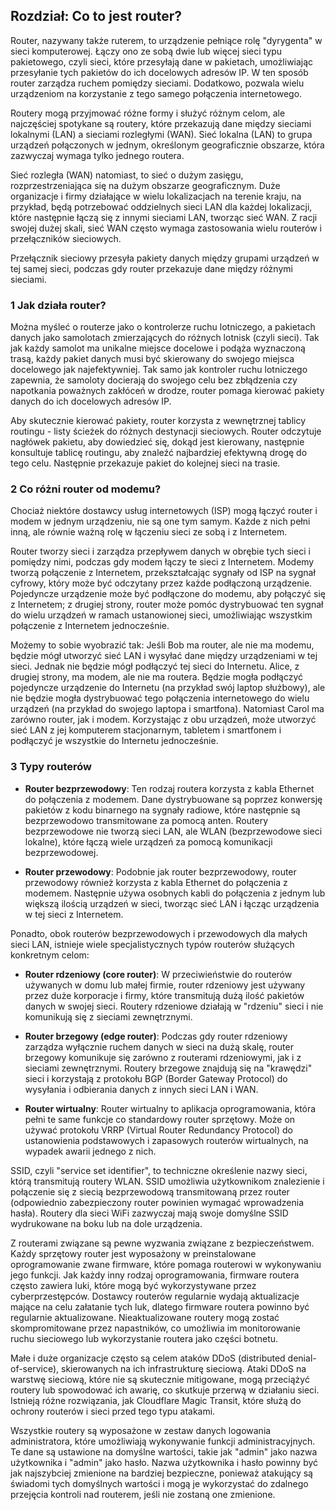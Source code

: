 ## Rozdział: Co to jest router?

Router, nazywany także ruterem, to urządzenie pełniące rolę "dyrygenta" w sieci komputerowej. Łączy ono ze sobą dwie lub więcej sieci typu pakietowego, czyli sieci, które przesyłają dane w pakietach, umożliwiając przesyłanie tych pakietów do ich docelowych adresów IP. W ten sposób router zarządza ruchem pomiędzy sieciami. Dodatkowo, pozwala wielu urządzeniom na korzystanie z tego samego połączenia internetowego.

Routery mogą przyjmować różne formy i służyć różnym celom, ale najczęściej spotykane są routery, które przekazują dane między sieciami lokalnymi (LAN) a sieciami rozległymi (WAN). Sieć lokalna (LAN) to grupa urządzeń połączonych w jednym, określonym geograficznie obszarze, która zazwyczaj wymaga tylko jednego routera.

Sieć rozległa (WAN) natomiast, to sieć o dużym zasięgu, rozprzestrzeniająca się na dużym obszarze geograficznym. Duże organizacje i firmy działające w wielu lokalizacjach na terenie kraju, na przykład, będą potrzebować oddzielnych sieci LAN dla każdej lokalizacji, które następnie łączą się z innymi sieciami LAN, tworząc sieć WAN. Z racji swojej dużej skali, sieć WAN często wymaga zastosowania wielu routerów i przełączników sieciowych.

Przełącznik sieciowy przesyła pakiety danych między grupami urządzeń w tej samej sieci, podczas gdy router przekazuje dane między różnymi sieciami.

### 1 Jak działa router?

Można myśleć o routerze jako o kontrolerze ruchu lotniczego, a pakietach danych jako samolotach zmierzających do różnych lotnisk (czyli sieci). Tak jak każdy samolot ma unikalne miejsce docelowe i podąża wyznaczoną trasą, każdy pakiet danych musi być skierowany do swojego miejsca docelowego jak najefektywniej. Tak samo jak kontroler ruchu lotniczego zapewnia, że samoloty docierają do swojego celu bez zbłądzenia czy napotkania poważnych zakłóceń w drodze, router pomaga kierować pakiety danych do ich docelowych adresów IP.

Aby skutecznie kierować pakiety, router korzysta z wewnętrznej tablicy routingu - listy ścieżek do różnych destynacji sieciowych. Router odczytuje nagłówek pakietu, aby dowiedzieć się, dokąd jest kierowany, następnie konsultuje tablicę routingu, aby znaleźć najbardziej efektywną drogę do tego celu. Następnie przekazuje pakiet do kolejnej sieci na trasie.

### 2 Co różni router od modemu?

Chociaż niektóre dostawcy usług internetowych (ISP) mogą łączyć router i modem w jednym urządzeniu, nie są one tym samym. Każde z nich pełni inną, ale równie ważną rolę w łączeniu sieci ze sobą i z Internetem.

Router tworzy sieci i zarządza przepływem danych w obrębie tych sieci i pomiędzy nimi, podczas gdy modem łączy te sieci z Internetem. Modemy tworzą połączenie z Internetem, przekształcając sygnały od ISP na sygnał cyfrowy, który może być odczytany przez każde podłączoną urządzenie. Pojedyncze urządzenie może być podłączone do modemu, aby połączyć się z Internetem; z drugiej strony, router może pomóc dystrybuować ten sygnał do wielu urządzeń w ramach ustanowionej sieci, umożliwiając wszystkim połączenie z Internetem jednocześnie.

Możemy to sobie wyobrazić tak: Jeśli Bob ma router, ale nie ma modemu, będzie mógł utworzyć sieć LAN i wysyłać dane między urządzeniami w tej sieci. Jednak nie będzie mógł podłączyć tej sieci do Internetu. Alice, z drugiej strony, ma modem, ale nie ma routera. Będzie mogła podłączyć pojedyncze urządzenie do Internetu (na przykład swój laptop służbowy), ale nie będzie mogła dystrybuować tego połączenia internetowego do wielu urządzeń (na przykład do swojego laptopa i smartfona). Natomiast Carol ma zarówno router, jak i modem. Korzystając z obu urządzeń, może utworzyć sieć LAN z jej komputerem stacjonarnym, tabletem i smartfonem i podłączyć je wszystkie do Internetu jednocześnie.

### 3 Typy routerów

- **Router bezprzewodowy**: Ten rodzaj routera korzysta z kabla Ethernet do połączenia z modemem. Dane dystrybuowane są poprzez konwersję pakietów z kodu binarnego na sygnały radiowe, które następnie są bezprzewodowo transmitowane za pomocą anten. Routery bezprzewodowe nie tworzą sieci LAN, ale WLAN (bezprzewodowe sieci lokalne), które łączą wiele urządzeń za pomocą komunikacji bezprzewodowej.

- **Router przewodowy**: Podobnie jak router bezprzewodowy, router przewodowy również korzysta z kabla Ethernet do połączenia z modemem. Następnie używa osobnych kabli do połączenia z jednym lub większą ilością urządzeń w sieci, tworząc sieć LAN i łącząc urządzenia w tej sieci z Internetem.

Ponadto, obok routerów bezprzewodowych i przewodowych dla małych sieci LAN, istnieje wiele specjalistycznych typów routerów służących konkretnym celom:

- **Router rdzeniowy (core router)**: W przeciwieństwie do routerów używanych w domu lub małej firmie, router rdzeniowy jest używany przez duże korporacje i firmy, które transmitują dużą ilość pakietów danych w swojej sieci. Routery rdzeniowe działają w "rdzeniu" sieci i nie komunikują się z sieciami zewnętrznymi.

- **Router brzegowy (edge router)**: Podczas gdy router rdzeniowy zarządza wyłącznie ruchem danych w sieci na dużą skalę, router brzegowy komunikuje się zarówno z routerami rdzeniowymi, jak i z sieciami zewnętrznymi. Routery brzegowe znajdują się na "krawędzi" sieci i korzystają z protokołu BGP (Border Gateway Protocol) do wysyłania i odbierania danych z innych sieci LAN i WAN.

- **Router wirtualny**: Router wirtualny to aplikacja oprogramowania, która pełni te same funkcje co standardowy router sprzętowy. Może on używać protokołu VRRP (Virtual Router Redundancy Protocol) do ustanowienia podstawowych i zapasowych routerów wirtualnych, na wypadek awarii jednego z nich.

SSID, czyli "service set identifier", to techniczne określenie nazwy sieci, którą transmitują routery WLAN. SSID umożliwia użytkownikom znalezienie i połączenie się z siecią bezprzewodową transmitowaną przez router (odpowiednio zabezpieczony router powinien wymagać wprowadzenia hasła). Routery dla sieci WiFi zazwyczaj mają swoje domyślne SSID wydrukowane na boku lub na dole urządzenia.

Z routerami związane są pewne wyzwania związane z bezpieczeństwem. Każdy sprzętowy router jest wyposażony w preinstalowane oprogramowanie zwane firmware, które pomaga routerowi w wykonywaniu jego funkcji. Jak każdy inny rodzaj oprogramowania, firmware routera często zawiera luki, które mogą być wykorzystywane przez cyberprzestępców. Dostawcy routerów regularnie wydają aktualizacje mające na celu załatanie tych luk, dlatego firmware routera powinno być regularnie aktualizowane. Nieaktualizowane routery mogą zostać skompromitowane przez napastników, co umożliwia im monitorowanie ruchu sieciowego lub wykorzystanie routera jako części botnetu.

Małe i duże organizacje często są celem ataków DDoS (distributed denial-of-service), skierowanych na ich infrastrukturę sieciową. Ataki DDoS na warstwę sieciową, które nie są skutecznie mitigowane, mogą przeciążyć routery lub spowodować ich awarię, co skutkuje przerwą w działaniu sieci. Istnieją różne rozwiązania, jak Cloudflare Magic Transit, które służą do ochrony routerów i sieci przed tego typu atakami.

Wszystkie routery są wyposażone w zestaw danych logowania administratora, które umożliwiają wykonywanie funkcji administracyjnych. Te dane są ustawione na domyślne wartości, takie jak "admin" jako nazwa użytkownika i "admin" jako hasło. Nazwa użytkownika i hasło powinny być jak najszybciej zmienione na bardziej bezpieczne, ponieważ atakujący są świadomi tych domyślnych wartości i mogą je wykorzystać do zdalnego przejęcia kontroli nad routerem, jeśli nie zostaną one zmienione.
